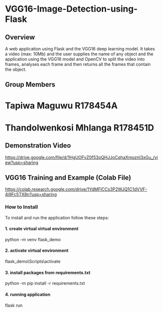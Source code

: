 # VGG16-Image-Detection-using-Flask

## Overview
A web application using Flask and the VGG16 deep learning model. It takes a video (max: 10Mb) and the user supplies the name of any object and the application using the VGG16
model and OpenCV to split the video into frames, analyses each frame and then returns all the frames that contain the object.

## Group Members
# Tapiwa Maguwu R178454A
# Thandolwenkosi Mhlanga R178451D

## Demonstration Video
https://drive.google.com/file/d/1HgUOFvZ0f53oQHJJoCqhaXmoznI3xGu_/view?usp=sharing

## VGG16 Training and Example (Colab File)

https://colab.research.google.com/drive/1YdMFlCCs3P2WJQ1C1dVVF-4i9Fc5TX8n?usp=sharing

### How to Install
To install and run the application follow these steps:

#### 1. create virtual virtual environment
python -m venv flask_demo  

#### 2. activate virtual environment
flask_demo\Scripts\activate 

#### 3. install packages from requirements.txt
python -m pip install -r requirements.txt

#### 4. running application
flask run
